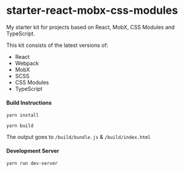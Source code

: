 # starter-react-mobx-css-modules
My starter kit for projects based on React, MobX, CSS Modules and TypeScript.

This kit consists of the latest versions of:
* React
* Webpack
* MobX
* SCSS
* CSS Modules
* TypeScript

#### Build Instructions

`yarn install`

`yarn build`

The output goes to `/build/bundle.js` & `/build/index.html`

#### Development Server

`yarn run dev-server`
